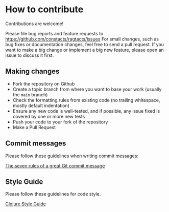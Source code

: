 # How to contribute

Contributions are welcome!

Please file bug reports and feature requests to https://github.com/constacts/ragtacts/issues
For small changes, such as bug fixes or documentation changes, feel free to send a pull request.
If you want to make a big change or implement a big new feature, please open an issue to discuss it first.

## Making changes

* Fork the repository on Github
* Create a topic branch from where you want to base your work (usually the `main` branch)
* Check the formatting rules from existing code (no trailing whitespace, mostly default indentation)
* Ensure any new code is well-tested, and if possible, any issue fixed is covered by one or more new tests
* Push your code to your fork of the repository
* Make a Pull Request

## Commit messages

Please follow these guidelines when writing commit messages: 

[The seven rules of a great Git commit message](https://cbea.ms/git-commit/#seven-rules)

## Style Guide

Please follow these guidelines for code style.

[Clojure Style Guide](https://github.com/bbatsov/clojure-style-guide)
